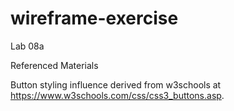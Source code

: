 # wireframe-exercise
Lab 08a


Referenced Materials

Button styling influence derived from w3schools at https://www.w3schools.com/css/css3_buttons.asp.

